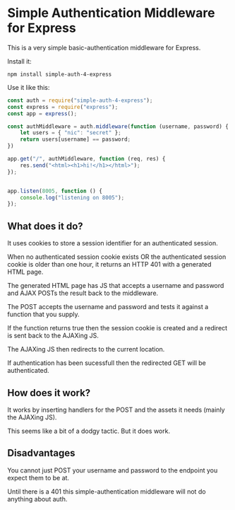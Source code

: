 # Simple Authentication Middleware for Express

This is a very simple basic-authentication middleware for Express.

Install it:

```
npm install simple-auth-4-express
```

Use it like this:

```javascript
const auth = require("simple-auth-4-express");
const express = require("express");
const app = express();

const authMiddleware = auth.middleware(function (username, password) {
    let users = { "nic": "secret" };
    return users[username] == password;
})

app.get("/", authMiddleware, function (req, res) {
    res.send("<html><h1>hi!</h1></html>");
});


app.listen(8005, function () {
    console.log("listening on 8005");
});

```

## What does it do?

It uses cookies to store a session identifier for an authenticated session.

When no authenticated session cookie exists OR the authenticated
session cookie is older than one hour, it returns an HTTP 401 with a
generated HTML page.

The generated HTML page has JS that accepts a username and password
and AJAX POSTs the result back to the middleware.

The POST accepts the username and password and tests it against a
function that you supply.

If the function returns true then the session cookie is created and a
redirect is sent back to the AJAXing JS.

The AJAXing JS then redirects to the current location.

If authentication has been sucessfull then the redirected GET will be
authenticated.


## How does it work?

It works by inserting handlers for the POST and the assets it needs
(mainly the AJAXing JS).

This seems like a bit of a dodgy tactic. But it does work.


## Disadvantages

You cannot just POST your username and password to the endpoint you
expect them to be at.

Until there is a 401 this simple-authentication middleware will not do
anything about auth.
